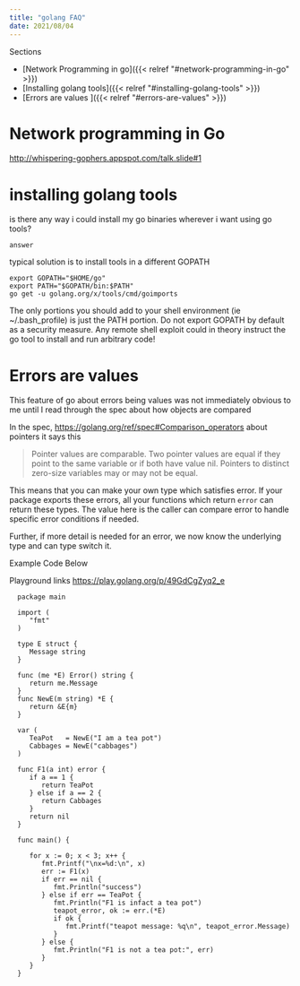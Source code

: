 ```yaml
---
title: "golang FAQ"
date: 2021/08/04
---
```


Sections

- [Network Programming in go]({{< relref "#network-programming-in-go" >}})
- [Installing golang tools]({{< relref "#installing-golang-tools" >}})
- [Errors are values ]({{< relref "#errors-are-values" >}})


# Network programming in Go

http://whispering-gophers.appspot.com/talk.slide#1


# installing golang tools

is there any way i could install my go binaries wherever i want using go tools?

`answer`

typical solution is to install tools in a different GOPATH

    export GOPATH="$HOME/go"
    export PATH="$GOPATH/bin:$PATH"
    go get -u golang.org/x/tools/cmd/goimports

The only portions you should add to your shell environment (ie ~/.bash_profile) is just the PATH portion.
Do not export GOPATH by default as a security measure. Any remote shell exploit could in theory instruct
the go tool to install and run arbitrary code!

# Errors are values

This feature of go about errors being values was not immediately obvious to me until I read through the spec about how objects are compared

In the spec, https://golang.org/ref/spec#Comparison_operators about pointers it says this

> Pointer values are comparable. Two pointer values are equal if they point to the same variable or if both have value nil. Pointers to distinct zero-size variables may or may not be equal.

This means that you can make your own type which satisfies error. If your package exports these errors, all your functions which return `error` can return these types. The value
here is the caller can compare error to handle specific error conditions if needed.

Further, if more detail is needed for an error, we now know the underlying type and can type switch it.

Example Code Below

Playground links https://play.golang.org/p/49GdCgZyq2_e

      package main

      import (
         "fmt"
      )

      type E struct {
         Message string
      }

      func (me *E) Error() string {
         return me.Message
      }
      func NewE(m string) *E {
         return &E{m}
      }

      var (
         TeaPot   = NewE("I am a tea pot")
         Cabbages = NewE("cabbages")
      )

      func F1(a int) error {
         if a == 1 {
            return TeaPot
         } else if a == 2 {
            return Cabbages
         }
         return nil
      }

      func main() {

         for x := 0; x < 3; x++ {
            fmt.Printf("\nx=%d:\n", x)
            err := F1(x)
            if err == nil {
               fmt.Println("success")
            } else if err == TeaPot {
               fmt.Println("F1 is infact a tea pot")
               teapot_error, ok := err.(*E)
               if ok {
                  fmt.Printf("teapot message: %q\n", teapot_error.Message)
               }
            } else {
               fmt.Println("F1 is not a tea pot:", err)
            }
         }
      }
